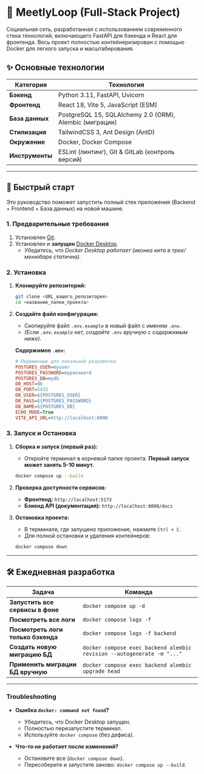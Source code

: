# 🚀 MeetlyLoop (Full-Stack Project)

Социальная сеть, разработанная с использованием современного стека технологий, включающего FastAPI для бэкенда и React для фронтенда. Весь проект полностью контейнеризирован с помощью Docker для легкого запуска и масштабирования.

## ✨ Основные технологии

| Категория      | Технология                                                              |
| -------------- | ----------------------------------------------------------------------- |
| **Бэкенд**     | Python 3.11, FastAPI, Uvicorn                                           |
| **Фронтенд**   | React 18, Vite 5, JavaScript (ESM)                                      |
| **База данных**  | PostgreSQL 15, SQLAlchemy 2.0 (ORM), Alembic (миграции)               |
| **Стилизация**   | TailwindCSS 3, Ant Design (AntD)                                        |
| **Окружение**  | Docker, Docker Compose                                                  |
| **Инструменты**  | ESLint (линтинг), Git & GitLab (контроль версий)                        |

---

## 🚀 Быстрый старт

Это руководство поможет запустить полный стек приложения (Backend + Frontend + База данных) на новой машине.

### 1. Предварительные требования

1.  Установлен [Git](https://git-scm.com/downloads).
2.  Установлен и **запущен** [Docker Desktop](https://www.docker.com/products/docker-desktop/).
    *   *Убедитесь, что Docker Desktop работает (иконка кита в трее/менюбаре статична).*

### 2. Установка

1.  **Клонируйте репозиторий:**
    ```bash
    git clone <URL_вашего_репозитория>
    cd <название_папки_проекта>
    ```

2.  **Создайте файл конфигурации:**
    *   Скопируйте файл `.env.example` в новый файл с именем `.env`.
    *   *(Если `.env.example` нет, создайте `.env` вручную с содержимым ниже).*

    **Содержимое `.env`:**
    ```ini
    # Переменные для локальной разработки
    POSTGRES_USER=myuser
    POSTGRES_PASSWORD=mypassword
    POSTGRES_DB=mydb
    DB_HOST=db
    DB_PORT=5432
    DB_USER=${POSTGRES_USER}
    DB_PASS=${POSTGRES_PASSWORD}
    DB_NAME=${POSTGRES_DB}
    ECHO_MODE=True
    VITE_API_URL=http://localhost:8000
    ```

### 3. Запуск и Остановка

1.  **Сборка и запуск (первый раз):**
    *   Откройте терминал в корневой папке проекта. **Первый запуск может занять 5-10 минут.**
    ```bash
    docker compose up --build
    ```

2.  **Проверка доступности сервисов:**
    *   **Фронтенд:** `http://localhost:5173`
    *   **Бэкенд API (документация):** `http://localhost:8000/docs`

3.  **Остановка проекта:**
    *   В терминале, где запущено приложение, нажмите `Ctrl + C`.
    *   Для полной остановки и удаления контейнеров:
    ```bash
    docker compose down
    ```

---

## 🛠️ Ежедневная разработка

| Задача                                             | Команда                                            |
| -------------------------------------------------- | -------------------------------------------------- |
| **Запустить все сервисы в фоне**                    | `docker compose up -d`                             |
| **Посмотреть все логи**                              | `docker compose logs -f`                           |
| **Посмотреть логи только бэкенда**                   | `docker compose logs -f backend`                   |
| **Создать новую миграцию БД**                        | `docker compose exec backend alembic revision --autogenerate -m "..."` |
| **Применить миграции БД вручную**                    | `docker compose exec backend alembic upgrade head` |

---

###  Troubleshooting

*   **Ошибка `docker: command not found`?**
    *   Убедитесь, что Docker Desktop запущен.
    *   Полностью перезапустите терминал.
    *   Используйте `docker compose` (без дефиса).

*   **Что-то не работает после изменений?**
    *   Остановите все (`docker compose down`).
    *   Пересоберите и запустите заново: `docker compose up --build`.